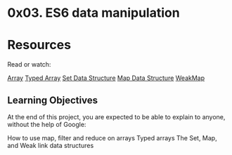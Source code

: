 # 0x03. ES6 data manipulation

# Resources
Read or watch:

[Array](https://intranet.alxswe.com/rltoken/bcXqK1IaIHtrZ45sv0RxsQ)
[Typed Array](https://intranet.alxswe.com/rltoken/YZ5RtzAPTaWtF00MYbXuVw)
[Set Data Structure](https://intranet.alxswe.com/rltoken/Ch8vq39y9QnlTMr8CymgEg)
[Map Data Structure](https://intranet.alxswe.com/rltoken/W29MV3f8Ii4HmeJSALNIpw)
[WeakMap](https://intranet.alxswe.com/rltoken/pSetFVFeIR660GPE0flPdg)


## Learning Objectives
At the end of this project, you are expected to be able to explain to anyone, without the help of Google:

How to use map, filter and reduce on arrays
Typed arrays
The Set, Map, and Weak link data structures
